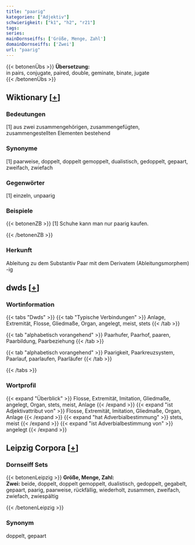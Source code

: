 ```yaml
---
title: "paarig"
kategorien: ["Adjektiv"]
schwierigkeit: ["k1", "h2", "r21"]
tags:
series:
mainDornseiffs: ['Größe, Menge, Zahl']
domainDornseiffs: ['Zwei']
url: "paarig"
---
```


{{< betonenÜbs >}}
**Übersetzung:**  
in pairs, conjugate, paired, double, geminate, binate, jugate  
{{< /betonenÜbs >}}

## Wiktionary [[+](https://de.wiktionary.org/wiki/paarig)]

### Bedeutungen
[1] aus zwei zusammengehörigen, zusammengefügten, zusammengestellten Elementen bestehend  

### Synonyme
[1] paarweise, doppelt, doppelt gemoppelt, dualistisch, gedoppelt, gepaart, zweifach, zwiefach  

### Gegenwörter
[1] einzeln, unpaarig  

### Beispiele
{{< betonenZB >}}
[1] Schuhe kann man nur paarig kaufen.  

{{< /betonenZB >}}
### Herkunft
Ableitung zu dem Substantiv Paar mit dem Derivatem (Ableitungsmorphem) -ig  



## dwds [[+](https://www.dwds.de/wb/paarig)]

### Wortinformation
{{< tabs "Dwds" >}}
{{< tab "Typische Verbindungen" >}}
Anlage, Extremität, Flosse, Gliedmaße, Organ, angelegt, meist, stets
{{< /tab >}}

{{< tab "alphabetisch vorangehend" >}}
Paarhufer, Paarhof, paaren, Paarbildung, Paarbeziehung
{{< /tab >}}

{{< tab "alphabetisch vorangehend" >}}
Paarigkeit, Paarkreuzsystem, Paarlauf, paarlaufen, Paarläufer
{{< /tab >}}

{{< /tabs >}}

### Wortprofil
{{< expand "Überblick" >}} Flosse, Extremität, Imitation, Gliedmaße, angelegt, Organ, stets, meist, Anlage {{< /expand >}}
{{< expand "ist Adjektivattribut von" >}} Flosse, Extremität, Imitation, Gliedmaße, Organ, Anlage {{< /expand >}}
{{< expand "hat Adverbialbestimmung" >}} stets, meist {{< /expand >}}
{{< expand "ist Adverbialbestimmung von" >}} angelegt {{< /expand >}}

## Leipzig Corpora [[+](https://corpora.uni-leipzig.de/en/res?word=paarig&corpusId=deu_newscrawl-public_2018)]

### Dornseiff Sets
{{< betonenLeipzig >}}
**Größe, Menge, Zahl:**  
**Zwei:** beide, doppelt, doppelt gemoppelt, dualistisch, gedoppelt, gegabelt, gepaart, paarig, paarweise, rückfällig, wiederholt, zusammen, zweifach, zwiefach, zwiespältig  

{{< /betonenLeipzig >}}

### Synonym
doppelt, gepaart

